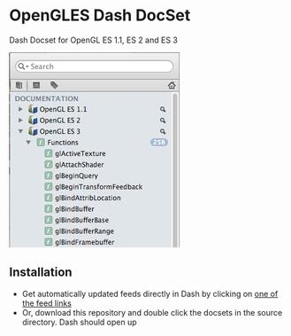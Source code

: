 OpenGLES Dash DocSet
==================

Dash Docset for OpenGL ES 1.1, ES 2 and ES 3

![Dash Feeds](Info.png)

Installation
------------
* Get automatically updated feeds directly in Dash by clicking on [one of the feed links](https://chinmaygarde.github.com/OpenGLESDashDocset)
* Or, download this repository and double click the docsets in the source directory. Dash should open up
